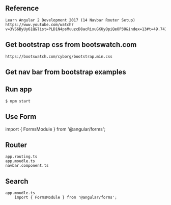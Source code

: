 ## Reference
    Learn Angular 2 Development 2017 (14 Navbar Router Setup)
    https://www.youtube.com/watch?v=3VS6ByUy61Q&list=PLD1N4psMuuzcD8acRixuGKUyOpiQeOP3O&index=13#t=49.741572


## Get bootstrap css from bootswatch.com
    https://bootswatch.com/cyborg/bootstrap.min.css

## Get nav bar from bootstrap examples


## Run app
    $ npm start

## Use Form
import { FormsModule } from '@angular/forms';


## Router
    app.routing.ts
    app.moudle.ts
    navbar.component.ts

## Search
    app.moudle.ts
        import { FormsModule } from '@angular/forms';